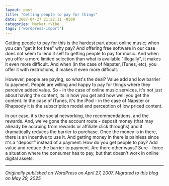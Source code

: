 ```yaml
---
layout: post
title: "Getting people to pay for things"
date: 2007-04-27 21:22:11 -0500
categories: Market rVibe
tags: ['wordpress-import']
---
```


Getting people to pay for this is the hardest part about online music; when you can "get it for free" why pay? And offering free software in our case does not seem to lend it self to getting people to pay for music. And when you offer a more limited selection than what is available "illegally", it makes it even more difficult. And when (in the case of Napster, iTunes, etc), you offer it with restrictions, it makes it even more difficult. 

However, people are paying, so what's the deal? Value add and low barrier to payment. People are willing and happy to pay for things where they perceive added value. So - in the case of online music services, it's not just about having the content, its in how you get and how well you get the content. In the case of iTunes, it's the iPod - in the case of Napster or Rhapsody it is the subscription model and perception of low priced content. 

In our case, it's the social networking, the recommendations, and the rewards. And, we've gone the account route - deposit money (that may already be accruing from rewards or affiliate click throughs) and it dramatically reduces the barrier to purchase. Once the money is in there, there is an incentive to use it. And getting money in there is painless since it's a "deposit" instead of a payment. How do you get people to pay? Add value and reduce the barrier to payment. Are there other ways? Sure - force a situation where the consumer has to pay, but that doesn't work in online digital assets.

---

*Originally published on WordPress on April 27, 2007. Migrated to this blog on May 29, 2025.*
